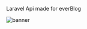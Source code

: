 Laravel Api made for everBlog

![banner](https://github.com/aymendouibi/blogapi/assets/55748356/d3f88a8a-9de9-435a-a48d-257f157d50ff)
